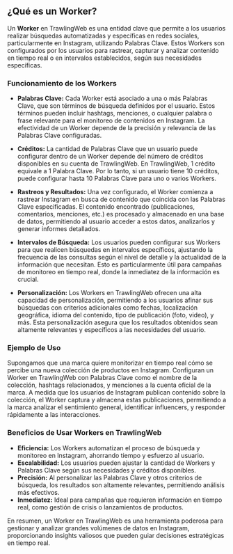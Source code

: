 ## ¿Qué es un Worker?

Un **Worker** en TrawlingWeb es una entidad clave que permite a los usuarios realizar búsquedas automatizadas y específicas en redes sociales, particularmente en Instagram, utilizando Palabras Clave. Estos Workers son configurados por los usuarios para rastrear, capturar y analizar contenido en tiempo real o en intervalos establecidos, según sus necesidades específicas.

### Funcionamiento de los Workers

- **Palabras Clave:** Cada Worker está asociado a una o más Palabras Clave, que son términos de búsqueda definidos por el usuario. Estos términos pueden incluir hashtags, menciones, o cualquier palabra o frase relevante para el monitoreo de contenidos en Instagram. La efectividad de un Worker depende de la precisión y relevancia de las Palabras Clave configuradas.

- **Créditos:** La cantidad de Palabras Clave que un usuario puede configurar dentro de un Worker depende del número de créditos disponibles en su cuenta de TrawlingWeb. En TrawlingWeb, 1 crédito equivale a 1 Palabra Clave. Por lo tanto, si un usuario tiene 10 créditos, puede configurar hasta 10 Palabras Clave para uno o varios Workers.

- **Rastreos y Resultados:** Una vez configurado, el Worker comienza a rastrear Instagram en busca de contenido que coincida con las Palabras Clave especificadas. El contenido encontrado (publicaciones, comentarios, menciones, etc.) es procesado y almacenado en una base de datos, permitiendo al usuario acceder a estos datos, analizarlos y generar informes detallados.

- **Intervalos de Búsqueda:** Los usuarios pueden configurar sus Workers para que realicen búsquedas en intervalos específicos, ajustando la frecuencia de las consultas según el nivel de detalle y la actualidad de la información que necesitan. Esto es particularmente útil para campañas de monitoreo en tiempo real, donde la inmediatez de la información es crucial.

- **Personalización:** Los Workers en TrawlingWeb ofrecen una alta capacidad de personalización, permitiendo a los usuarios afinar sus búsquedas con criterios adicionales como fechas, localización geográfica, idioma del contenido, tipo de publicación (foto, video), y más. Esta personalización asegura que los resultados obtenidos sean altamente relevantes y específicos a las necesidades del usuario.

### Ejemplo de Uso

Supongamos que una marca quiere monitorizar en tiempo real cómo se percibe una nueva colección de productos en Instagram. Configuran un Worker en TrawlingWeb con Palabras Clave como el nombre de la colección, hashtags relacionados, y menciones a la cuenta oficial de la marca. A medida que los usuarios de Instagram publican contenido sobre la colección, el Worker captura y almacena estas publicaciones, permitiendo a la marca analizar el sentimiento general, identificar influencers, y responder rápidamente a las interacciones.

### Beneficios de Usar Workers en TrawlingWeb

- **Eficiencia:** Los Workers automatizan el proceso de búsqueda y monitoreo en Instagram, ahorrando tiempo y esfuerzo al usuario.
- **Escalabilidad:** Los usuarios pueden ajustar la cantidad de Workers y Palabras Clave según sus necesidades y créditos disponibles.
- **Precisión:** Al personalizar las Palabras Clave y otros criterios de búsqueda, los resultados son altamente relevantes, permitiendo análisis más efectivos.
- **Inmediatez:** Ideal para campañas que requieren información en tiempo real, como gestión de crisis o lanzamientos de productos.

En resumen, un Worker en TrawlingWeb es una herramienta poderosa para gestionar y analizar grandes volúmenes de datos en Instagram, proporcionando insights valiosos que pueden guiar decisiones estratégicas en tiempo real.
